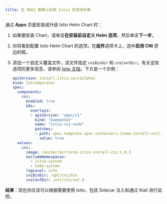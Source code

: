 ```yaml
---
title: 在 RKE2 集群上安装 Istio 的其他步骤
---
```


通过 **Apps** 页面安装或升级 Istio Helm Chart 时：

1. 如果要安装 Chart，请单击**在安装前自定义 Helm 选项**，然后单击**下一步**。
1. 你将看到配置 Istio Helm Chart 的选项。在**组件**选项卡上，选中**启用 CNI** 旁边的框。
1. 添加一个自定义覆盖文件，该文件指定 `cniBinDir` 和 `cniConfDir`。有关这些选项的更多信息，请参阅 [Istio 文档](https://istio.io/latest/docs/setup/additional-setup/cni/#helm-chart-parameters)。下方是一个示例：

   ```yaml
   apiVersion: install.istio.io/v1alpha1
   kind: IstioOperator
   spec:
     components:
       cni:
         enabled: true
         k8s:
           overlays:
           - apiVersion: "apps/v1"
             kind: "DaemonSet"
             name: "istio-cni-node"
             patches:
             - path: spec.template.spec.containers.[name:install-cni].securityContext.privileged
               value: true
     values:
       cni:
         image: rancher/mirrored-istio-install-cni:1.9.3
         excludeNamespaces:
           - istio-system
           - kube-system
         logLevel: info
         cniBinDir: /opt/cni/bin
         cniConfDir: /etc/cni/net.d
   ```

**结果**：现在你应该可以根据需要使用 Istio，包括 Sidecar 注入和通过 Kiali 进行监控。
